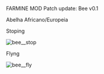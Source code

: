 FARMINE MOD
Patch update: Bee v0.1

Abelha Africano/Europeia


Stoping


![bee__stop](https://github.com/Secoide/Farmine_Forge_1.19.4/assets/93934823/e37af3bb-585b-43e0-b187-5b4469b95176)

Flyng


![bee__fly](https://github.com/Secoide/Farmine_Forge_1.19.4/assets/93934823/e6e32836-4909-43de-8a14-81a7ba75a3b5)

